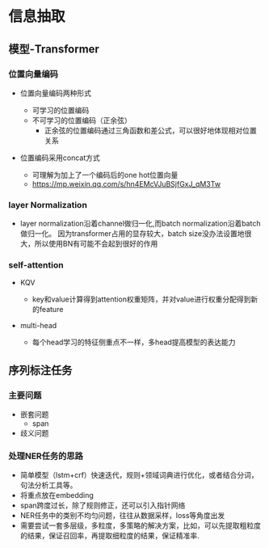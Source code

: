 # 信息抽取

## 模型-Transformer
### 位置向量编码
* 位置向量编码两种形式
    * 可学习的位置编码
    * 不可学习的位置编码（正余弦）
        * 正余弦的位置编码通过三角函数和差公式，可以很好地体现相对位置关系
    
* 位置编码采用concat方式
    * 可理解为加上了一个编码后的one hot位置向量
    * https://mp.weixin.qq.com/s/hn4EMcVJuBSjfGxJ_qM3Tw
    

### layer Normalization
* layer normalization沿着channel做归一化,而batch normalization沿着batch做归一化。
因为transformer占用的显存较大，batch size没办法设置地很大，所以使用BN有可能不会起到很好的作用
  
### self-attention

* KQV
    * key和value计算得到attention权重矩阵，并对value进行权重分配得到新的feature

* multi-head
    * 每个head学习的特征侧重点不一样，多head提高模型的表达能力
  

## 序列标注任务
### 主要问题
* 嵌套问题
  * span
* 歧义问题
  
### 处理NER任务的思路
* 简单模型（lstm+crf）快速迭代，规则+领域词典进行优化，或者结合分词，句法分析工具等。
* 将重点放在embedding
* span跨度过长，除了规则修正，还可以引入指针网络
* NER任务中的类别不均匀问题，往往从数据采样，loss等角度出发
* 需要尝试一套多层级，多粒度，多策略的解决方案，比如，可以先提取粗粒度的结果，保证召回率，再提取细粒度的结果，保证精准率.

